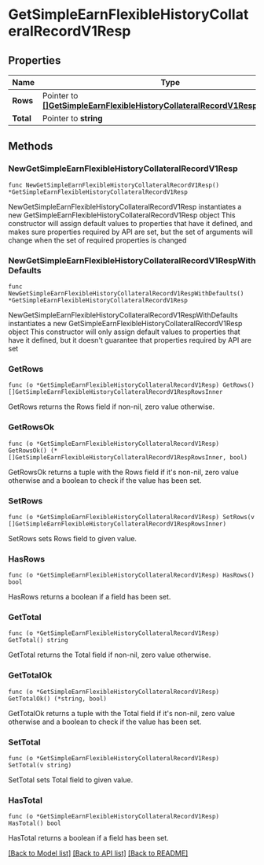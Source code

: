 # GetSimpleEarnFlexibleHistoryCollateralRecordV1Resp

## Properties

Name | Type | Description | Notes
------------ | ------------- | ------------- | -------------
**Rows** | Pointer to [**[]GetSimpleEarnFlexibleHistoryCollateralRecordV1RespRowsInner**](GetSimpleEarnFlexibleHistoryCollateralRecordV1RespRowsInner.md) |  | [optional] 
**Total** | Pointer to **string** |  | [optional] 

## Methods

### NewGetSimpleEarnFlexibleHistoryCollateralRecordV1Resp

`func NewGetSimpleEarnFlexibleHistoryCollateralRecordV1Resp() *GetSimpleEarnFlexibleHistoryCollateralRecordV1Resp`

NewGetSimpleEarnFlexibleHistoryCollateralRecordV1Resp instantiates a new GetSimpleEarnFlexibleHistoryCollateralRecordV1Resp object
This constructor will assign default values to properties that have it defined,
and makes sure properties required by API are set, but the set of arguments
will change when the set of required properties is changed

### NewGetSimpleEarnFlexibleHistoryCollateralRecordV1RespWithDefaults

`func NewGetSimpleEarnFlexibleHistoryCollateralRecordV1RespWithDefaults() *GetSimpleEarnFlexibleHistoryCollateralRecordV1Resp`

NewGetSimpleEarnFlexibleHistoryCollateralRecordV1RespWithDefaults instantiates a new GetSimpleEarnFlexibleHistoryCollateralRecordV1Resp object
This constructor will only assign default values to properties that have it defined,
but it doesn't guarantee that properties required by API are set

### GetRows

`func (o *GetSimpleEarnFlexibleHistoryCollateralRecordV1Resp) GetRows() []GetSimpleEarnFlexibleHistoryCollateralRecordV1RespRowsInner`

GetRows returns the Rows field if non-nil, zero value otherwise.

### GetRowsOk

`func (o *GetSimpleEarnFlexibleHistoryCollateralRecordV1Resp) GetRowsOk() (*[]GetSimpleEarnFlexibleHistoryCollateralRecordV1RespRowsInner, bool)`

GetRowsOk returns a tuple with the Rows field if it's non-nil, zero value otherwise
and a boolean to check if the value has been set.

### SetRows

`func (o *GetSimpleEarnFlexibleHistoryCollateralRecordV1Resp) SetRows(v []GetSimpleEarnFlexibleHistoryCollateralRecordV1RespRowsInner)`

SetRows sets Rows field to given value.

### HasRows

`func (o *GetSimpleEarnFlexibleHistoryCollateralRecordV1Resp) HasRows() bool`

HasRows returns a boolean if a field has been set.

### GetTotal

`func (o *GetSimpleEarnFlexibleHistoryCollateralRecordV1Resp) GetTotal() string`

GetTotal returns the Total field if non-nil, zero value otherwise.

### GetTotalOk

`func (o *GetSimpleEarnFlexibleHistoryCollateralRecordV1Resp) GetTotalOk() (*string, bool)`

GetTotalOk returns a tuple with the Total field if it's non-nil, zero value otherwise
and a boolean to check if the value has been set.

### SetTotal

`func (o *GetSimpleEarnFlexibleHistoryCollateralRecordV1Resp) SetTotal(v string)`

SetTotal sets Total field to given value.

### HasTotal

`func (o *GetSimpleEarnFlexibleHistoryCollateralRecordV1Resp) HasTotal() bool`

HasTotal returns a boolean if a field has been set.


[[Back to Model list]](../README.md#documentation-for-models) [[Back to API list]](../README.md#documentation-for-api-endpoints) [[Back to README]](../README.md)



